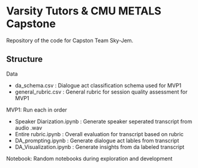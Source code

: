 # Varsity Tutors & CMU METALS Capstone
Repository of the code for Capston Team Sky-Jem. 


## Structure
Data
  - da_schema.csv : Dialogue act classification schema used for MVP1
  - general_rubric.csv : General rubric for session quality assessment for MVP1
    
MVP1: Run each in order 
  - Speaker Diarization.ipynb : Generate speaker seperated transcript from audio .wav
  - Entire rubric.ipynb : Overall evaluation for transcript based on rubric
  - DA_prompting.ipynb : Generate dialogue act lables from transcript
  - DA_Visualization.ipynb : Generate insights from da labeled transcript
    
Notebook: Random notebooks during exploration and development 

